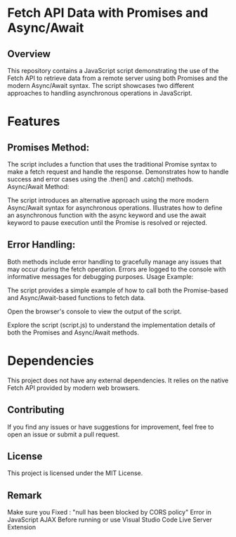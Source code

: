 # Fetch API Data with Promises and Async/Await
## Overview
This repository contains a JavaScript script demonstrating the use of the Fetch API to retrieve data from a remote server using both Promises and the modern Async/Await syntax. The script showcases two different approaches to handling asynchronous operations in JavaScript.

# Features
## Promises Method:

The script includes a function that uses the traditional Promise syntax to make a fetch request and handle the response.
Demonstrates how to handle success and error cases using the .then() and .catch() methods.
Async/Await Method:

The script introduces an alternative approach using the more modern Async/Await syntax for asynchronous operations.
Illustrates how to define an asynchronous function with the async keyword and use the await keyword to pause execution until the Promise is resolved or rejected.

## Error Handling:

Both methods include error handling to gracefully manage any issues that may occur during the fetch operation.
Errors are logged to the console with informative messages for debugging purposes.
Usage Example:

The script provides a simple example of how to call both the Promise-based and Async/Await-based functions to fetch data.

Open the browser's console to view the output of the script.

Explore the script (script.js) to understand the implementation details of both the Promises and Async/Await methods.

# Dependencies
This project does not have any external dependencies. It relies on the native Fetch API provided by modern web browsers.

## Contributing
If you find any issues or have suggestions for improvement, feel free to open an issue or submit a pull request.

## License
This project is licensed under the MIT License.

## Remark 
Make sure you Fixed : "null has been blocked by CORS policy" Error in JavaScript AJAX Before running or use Visual Studio Code
Live Server Extension